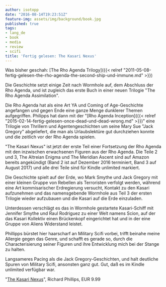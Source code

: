 ```yaml
---
author: isotopp
date: "2016-08-14T19:23:51Z"
feature-img: assets/img/background/book.jpg
published: true
tags:
- lang_de
- book
- media
- review
- scifi
title: 'Fertig gelesen: The Kasari Nexus'
---
```

Was bisher geschah: [The Rho Agenda Trilogy]({{< relref "2011-05-08-fertig-gelesen-the-rho-agenda-the-second-ship-und-immune.md" >}})

Die Geschichte setzt einige Zeit nach Wormhole auf, dem Abschluss der Rho Agenda, und ist zugleich das erste Buch in einer neuen Trilogie "The Rho Agenda Assimilation".

Die Rho Agenda hat als eine Art YA und Coming of Age-Geschichte angefangen und gegen Ende eine ganze Menge dunklerer Themen aufgegriffen. Philipps hat dann mit der "[Rho Agenda Inception]({{< relref "2015-02-14-fertig-gelesen-once-dead-und-dead-wrong.md" >}})" eine Trilogie von Thrillern und Agentengeschichten um seine Mary Sue "Jack Gregory" abgeliefert, die man als Urlaubslektüre gut durchziehen konnte und die zeitlich vor der Rho Agenda spielen.

"The Kasari Nexus" ist jetzt der erste Teil einer Fortsetzung der Rho Agenda mit den inzwischen erwachsenen Figuren aus der Rho Agenda. Die Teile 2 und 3, The Altreian Enigma und The Meridian Ascent sind auf Amazon bereits angekündigt (Band 2 ist auf Dezember 2016 terminiert, Band 3 auf August 2017) und alle drei Teile sind für Kindle unlimited markiert.

Die Geschichte spielt auf der Erde, wo Mark Smythe und Jack Gregory mit einer kleinen Gruppe von Rebellen als Terroristen verfolgt werden, während eine Art kommisarischer Erdregierung versucht, Kontakt zu den Kasari aufzunehmen und das namensgebende Wormhole aus Teil 3 der ersten Trilogie wieder aufzubauen und die Kasari auf die Erde einzuladen.

Unterdessen verschlägt es das in Wormhole gestartete Kasari-Schiff mit Jennifer Smythe und Raul Rodriguez zu einer Welt namens Scion, auf der das Kasari Kollektiv einen Brückenkopf eingerichtet hat und in der eine Gruppe von Aliens Widerstand leistet.

Phillipps bürstet hier haarscharf an Military Scifi vorbei, trifft beinahe meine Allergie gegen das Genre, und schafft es gerade so, durch die Characterisierung seiner Figuren und ihre Entwicklung mich bei der Stange zu halten. 

Langsameres Pacing als die Jack Gregory-Geschichten, und halt deutliche Spuren von Military Scifi, ansonsten ganz gut. Gut, daß es im Kindle unlimited verfügbar war.

"[The Kasari Nexus](https://www.amazon.de/dp/B016A326X4)", Richard Phillips, EUR 9.99
